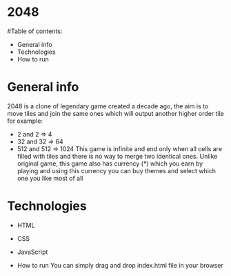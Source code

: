 # 2048

#Table of contents: 
* General info
* Technologies
* How to run

# General info
2048 is a clone of legendary game created a decade ago, the aim is to move tiles and join the same ones
which will output another higher order tile for example: 
* 2 and 2 => 4
* 32 and 32 => 64
* 512 and 512 => 1024
This game is infinite and end only when all cells are filled with tiles and there is no way to merge two
identical ones. Unlike original game, this game also has currency (*) which you earn by playing and 
using this currency you can buy themes and select which one you like most of all


# Technologies
* HTML
* CSS
* JavaScript

* How to run
You can simply drag and drop index.html file in your browser

